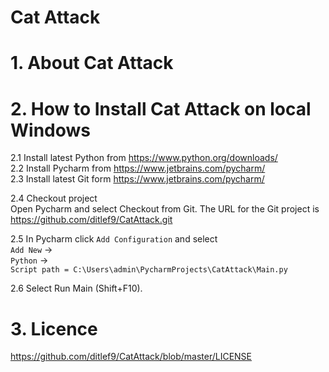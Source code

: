 # Cat Attack

# 1. About Cat Attack



# 2. How to Install Cat Attack on local Windows
2.1 Install latest Python from https://www.python.org/downloads/ <br />
2.2 Install Pycharm from https://www.jetbrains.com/pycharm/ <br />
2.3 Install latest Git form https://www.jetbrains.com/pycharm/ <br />

2.4 Checkout project<br />
Open Pycharm and select Checkout from Git.
The URL for the Git project is 
https://github.com/ditlef9/CatAttack.git


2.5 In Pycharm click `Add Configuration` and select <br />
`Add New` &rarr;  <br />
`Python`  &rarr; <br />
`Script path = C:\Users\admin\PycharmProjects\CatAttack\Main.py`

2.6 Select Run Main (Shift+F10).

# 3. Licence
https://github.com/ditlef9/CatAttack/blob/master/LICENSE


